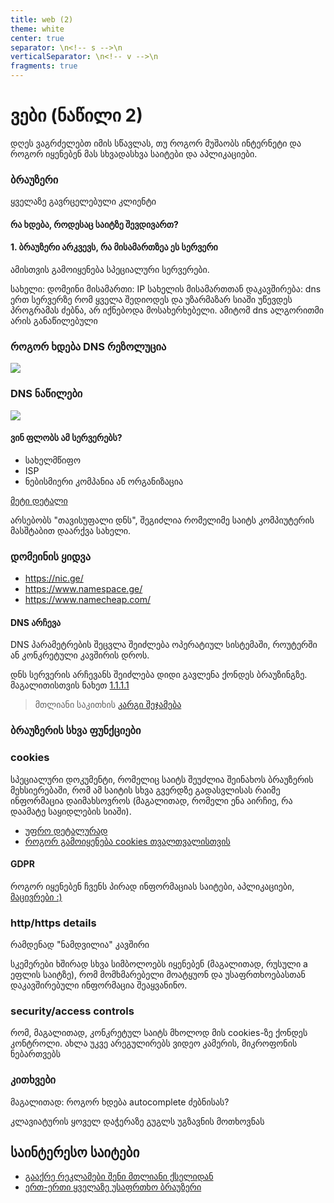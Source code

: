 ```yaml
---
title: web (2)
theme: white    
center: true
separator: \n<!-- s -->\n
verticalSeparator: \n<!-- v -->\n
fragments: true
---
```

# ვები (ნაწილი 2)

<!-- n -->
დღეს ვაგრძელებთ იმის სწავლას, თუ როგორ მუშაობს ინტერნეტი და როგორ იყენებენ მას სხვადასხვა საიტები და აპლიკაციები.

<!-- s -->

### ბრაუზერი

<!-- n -->
ყველაზე გავრცელებული კლიენტი

<!-- v -->

#### რა ხდება, როდესაც საიტზე შევდივართ?

<!-- v -->

#### 1. ბრაუზერი არკვევს, რა მისამართზეა ეს სერვერი
ამისთვის გამოიყენება სპეციალური სერვერები.

<!-- n -->
სახელი: დომეინი
მისამართი: IP
სახელის მისამართთან დაკავშირება: dns
ერთ სერვერზე რომ ყველა შედიოდეს და უზარმაზარ სიაში უწევდეს პროგრამას ძებნა, არ იქნებოდა მოსახერხებელი. ამიტომ dns ალგორითმი არის განაწილებული

<!-- v -->
### როგორ ხდება DNS რეზოლუცია

<img src="https://www.cloudflare.com/img/learning/dns/what-is-dns/dns-lookup-diagram.png
">

<!-- v -->
### DNS ნაწილები

<img src="https://i.ytimg.com/vi/S8G63sJPPj0/maxresdefault.jpg">

<!-- v -->

#### ვინ ფლობს ამ სერვერებს?
- სახელმწიფო
- ISP
- ნებისმიერი კომპანია ან ორგანიზაცია

<!-- n -->
[მეტი დეტალი](https://www.quora.com/Who-manages-runs-and-maintains-DNS-servers)

არსებობს "თავისუფალი დნს", შეგიძლია რომელიმე საიტს კომპიუტერის მასშტაბით დაარქვა სახელი.

<!-- v -->
### დომეინის ყიდვა
<!-- n -->
- https://nic.ge/
- https://www.namespace.ge/
- https://www.namecheap.com/
<!-- v -->

#### DNS არჩევა

DNS პარამეტრების შეცვლა შეიძლება ოპერატიულ სისტემაში, როუტერში ან კონკრეტული კავშირის დროს. 

დნს სერვერის არჩევანს შეიძლება დიდი გავლენა ქონდეს ბრაუზინგზე. მაგალითისთვის ნახეთ [1.1.1.1](https://1.1.1.1/)

<!-- n -->
> მთლიანი საკითხის [კარგი შეჯამება](https://www.cloudflare.com/learning/dns/what-is-dns/)

<!-- s -->
### ბრაუზერის სხვა ფუნქციები

<!-- v -->
### cookies

<!-- n -->
სპეციალური დოკუმენტი, რომელიც საიტს შეუძლია შეინახოს ბრაუზერის მეხსიერებაში, რომ ამ საიტის სხვა გვერდზე გადასვლისას რაიმე ინფორმაცია დაიმახსოვროს (მაგალითად, რომელი ენა აირჩიე, რა დაამატე საყიდლების სიაში). 
- [უფრო დეტალურად](https://www.youtube.com/watch?v=I01XMRo2ES)
- [როგორ გამოიყენება cookies თვალთვალისთვის](https://privacy.net/stop-cookies-tracking/)

<!-- v -->
#### GDPR
როგორ იყენებენ ჩვენს პირად ინფორმაციას საიტები, აპლიკაციები, [მაცივრები :)](https://66.media.tumblr.com/32a4e9e7601224f418ddcbe32323b860/tumblr_p9aii5eJXo1rman24o1_1280.jpg)

<!-- v -->
### http/https details
რამდენად "ნამდვილია" კავშირი

<!-- n -->
სკემერები ხშირად სხვა სიმბოლოებს იყენებენ (მაგალითად, რუსული a ეფლის საიტზე), რომ მომხმარებელი მოატყუონ და უსაფრთხოებასთან დაკავშირებული ინფორმაცია შეაყვანინო.

<!-- v -->
### security/access controls
<!-- n -->
რომ, მაგალითად, კონკრეტულ საიტს მხოლოდ მის cookies-ზე ქონდეს კონტროლი. ახლა უკვე არეგულირებს ვიდეო კამერის, მიკროფონის ნებართვებს

<!-- v -->
### კითხვები
მაგალითად: როგორ ხდება autocomplete ძებნისას?

<!-- n -->
კლავიატურის ყოველ დაჭერაზე გუგლს უგზავნის მოთხოვნას

<!-- v -->
## საინტერესო საიტები
- [გააქრე რეკლამები შენი მთლიანი ქსელიდან](https://pi-hole.net/)
- [ერთ-ერთი ყველაზე უსაფრთხო ბრაუზერი](https://brave.com/)